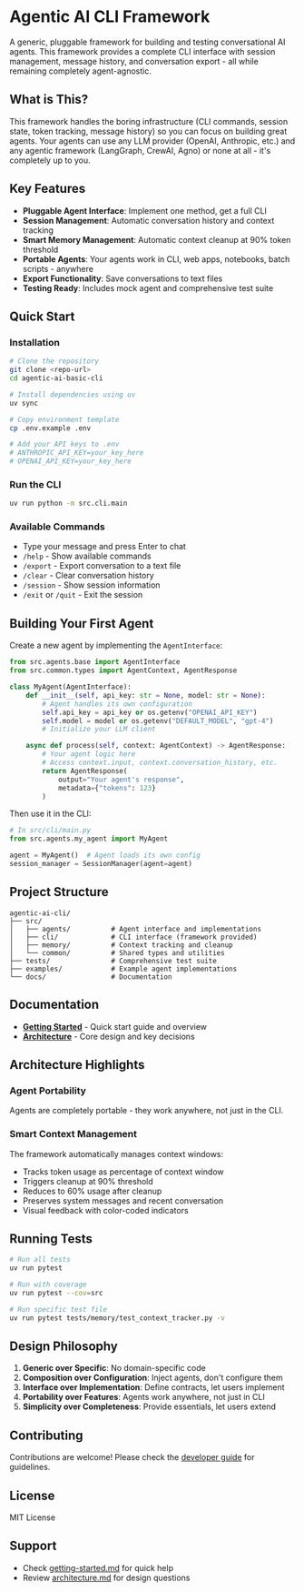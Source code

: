 # Agentic AI CLI Framework

A generic, pluggable framework for building and testing conversational AI agents. This framework provides a complete CLI interface with session management, message history, and conversation export - all while remaining completely agent-agnostic.

## What is This?

This framework handles the boring infrastructure (CLI commands, session state, token tracking, message history) so you can focus on building great agents. Your agents can use any LLM provider (OpenAI, Anthropic, etc.) and any agentic framework (LangGraph, CrewAI, Agno) or none at all - it's completely up to you.

## Key Features

- **Pluggable Agent Interface**: Implement one method, get a full CLI
- **Session Management**: Automatic conversation history and context tracking
- **Smart Memory Management**: Automatic context cleanup at 90% token threshold
- **Portable Agents**: Your agents work in CLI, web apps, notebooks, batch scripts - anywhere
- **Export Functionality**: Save conversations to text files
- **Testing Ready**: Includes mock agent and comprehensive test suite

## Quick Start

### Installation

```bash
# Clone the repository
git clone <repo-url>
cd agentic-ai-basic-cli

# Install dependencies using uv
uv sync

# Copy environment template
cp .env.example .env

# Add your API keys to .env
# ANTHROPIC_API_KEY=your_key_here
# OPENAI_API_KEY=your_key_here
```

### Run the CLI

```bash
uv run python -m src.cli.main
```

### Available Commands

- Type your message and press Enter to chat
- `/help` - Show available commands
- `/export` - Export conversation to a text file
- `/clear` - Clear conversation history
- `/session` - Show session information
- `/exit` or `/quit` - Exit the session

## Building Your First Agent

Create a new agent by implementing the `AgentInterface`:

```python
from src.agents.base import AgentInterface
from src.common.types import AgentContext, AgentResponse

class MyAgent(AgentInterface):
    def __init__(self, api_key: str = None, model: str = None):
        # Agent handles its own configuration
        self.api_key = api_key or os.getenv("OPENAI_API_KEY")
        self.model = model or os.getenv("DEFAULT_MODEL", "gpt-4")
        # Initialize your LLM client

    async def process(self, context: AgentContext) -> AgentResponse:
        # Your agent logic here
        # Access context.input, context.conversation_history, etc.
        return AgentResponse(
            output="Your agent's response",
            metadata={"tokens": 123}
        )
```

Then use it in the CLI:

```python
# In src/cli/main.py
from src.agents.my_agent import MyAgent

agent = MyAgent()  # Agent loads its own config
session_manager = SessionManager(agent=agent)
```

## Project Structure

```
agentic-ai-cli/
├── src/
│   ├── agents/          # Agent interface and implementations
│   ├── cli/             # CLI interface (framework provided)
│   ├── memory/          # Context tracking and cleanup
│   └── common/          # Shared types and utilities
├── tests/               # Comprehensive test suite
├── examples/            # Example agent implementations
└── docs/                # Documentation
```

## Documentation

- **[Getting Started](docs/getting-started.md)** - Quick start guide and overview
- **[Architecture](docs/architecture.md)** - Core design and key decisions

## Architecture Highlights

### Agent Portability

Agents are completely portable - they work anywhere, not just in the CLI.

### Smart Context Management

The framework automatically manages context windows:
- Tracks token usage as percentage of context window
- Triggers cleanup at 90% threshold
- Reduces to 60% usage after cleanup
- Preserves system messages and recent conversation
- Visual feedback with color-coded indicators

## Running Tests

```bash
# Run all tests
uv run pytest

# Run with coverage
uv run pytest --cov=src

# Run specific test file
uv run pytest tests/memory/test_context_tracker.py -v
```

## Design Philosophy

1. **Generic over Specific**: No domain-specific code
2. **Composition over Configuration**: Inject agents, don't configure them
3. **Interface over Implementation**: Define contracts, let users implement
4. **Portability over Features**: Agents work anywhere, not just in CLI
5. **Simplicity over Completeness**: Provide essentials, let users extend

## Contributing

Contributions are welcome! Please check the [developer guide](docs/developer-guide.md) for guidelines.

## License

MIT License

## Support

- Check [getting-started.md](docs/getting-started.md) for quick help
- Review [architecture.md](docs/architecture.md) for design questions
